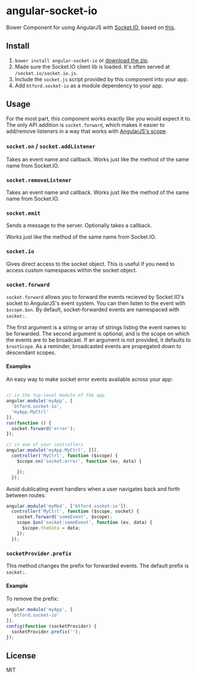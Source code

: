 # angular-socket-io
Bower Component for using AngularJS with [Socket.IO](http://socket.io/), based on [this](http://briantford.com/blog/angular-socket-io.html).


## Install

1. `bower install angular-socket-io` or [download the zip](https://github.com/btford/angular-socket-io/archive/master.zip).
2. Made sure the Socket.IO client lib is loaded. It's often served at `/socket.io/socket.io.js`.
3. Include the `socket.js` script provided by this component into your app.
4. Add `btford.socket-io` as a module dependency to your app.


## Usage

For the most part, this component works exactly like you would expect it to.
The only API addition is `socket.forward`, which makes it easier to add/remove listeners in a way that works with [AngularJS's scope](http://docs.angularjs.org/api/ng.$rootScope.Scope).

### `socket.on` / `socket.addListener`
Takes an event name and callback.
Works just like the method of the same name from Socket.IO.

### `socket.removeListener`
Takes an event name and callback.
Works just like the method of the same name from Socket.IO.

### `socket.emit`
Sends a message to the server.
Optionally takes a callback.

Works just like the method of the same name from Socket.IO.

### `socket.io`
Gives direct access to the socket object.
This is useful if you need to access custom namespaces within the socket object.

### `socket.forward`

`socket.forward` allows you to forward the events recieved by Socket.IO's socket to AngularJS's event system.
You can then listen to the event with `$scope.$on`.
By default, socket-forwarded events are namespaced with `socket:`.

The first argument is a string or array of strings listing the event names to be forwarded.
The second argument is optional, and is the scope on which the events are to be broadcast.
If an argument is not provided, it defaults to `$rootScope`.
As a reminder, broadcasted events are propegated down to descendant scopes.

#### Examples

An easy way to make socket error events available across your app:

```javascript

// in the top-level module of the app
angular.module('myApp', [
  'btford.socket-io',
  'myApp.MyCtrl'
]).
run(function () {
  socket.forward('error');
});

// in one of your controllers
angular.module('myApp.MyCtrl', []).
  controller('MyCtrl', function ($scope) {
    $scope.on('socket:error', function (ev, data) {

    });
  });
```

Avoid dublicating event handlers when a user navigates back and forth between routes:

```javascript
angular.module('myMod', ['btford.socket-io']).
  controller('MyCtrl', function ($scope, socket) {
    socket.forward('someEvent', $scope);
    scope.$on('socket:someEvent', function (ev, data) {
      $scope.theData = data;
    });
  });
```

### `socketProvider.prefix`

This method changes the prefix for forwarded events.
The default prefix is `socket:`.

#### Example

To remove the prefix:

```javascript
angular.module('myApp', [
  'btford.socket-io'
]).
config(function (socketProvider) {
  socketProvider.prefix('');
});
```


## License
MIT
